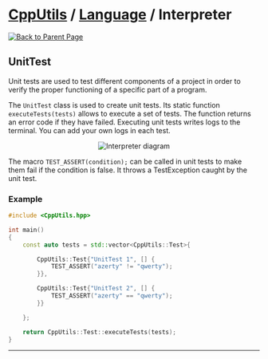 # [CppUtils](../../README.md) / [Language](../README.md) / Interpreter

[![Back to Parent Page](https://img.shields.io/badge/-Back_to_Parent_Page-blue?style=for-the-badge)](../README.md)

## UnitTest

Unit tests are used to test different components of a project in order to verify the proper functioning of a specific part of a program.

The ``UnitTest`` class is used to create unit tests. Its static function ``executeTests(tests)`` allows to execute a set of tests.
The function returns an error code if they have failed.
Executing unit tests writes logs to the terminal. You can add your own logs in each test.

<p align="center"><img src="resources/Interpreter.drawio.svg" alt="Interpreter diagram"/></p>

The macro ``TEST_ASSERT(condition);`` can be called in unit tests to make them fail if the condition is false.
It throws a TestException caught by the unit test.

### Example
```cpp
#include <CppUtils.hpp>

int main()
{
	const auto tests = std::vector<CppUtils::Test>{

		CppUtils::Test{"UnitTest 1", [] {
			TEST_ASSERT("azerty" != "qwerty");
		}},

		CppUtils::Test{"UnitTest 2", [] {
			TEST_ASSERT("azerty" == "qwerty");
		}}

	};

	return CppUtils::Test::executeTests(tests);
}
```

---
